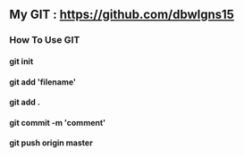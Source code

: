 ## My GIT : https://github.com/dbwlgns15

### How To Use GIT
#### git init
#### git add 'filename'
#### git add .
#### git commit -m 'comment'
#### git push origin master